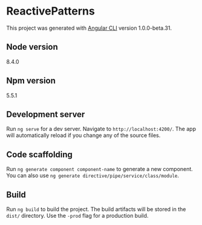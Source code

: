 # ReactivePatterns

This project was generated with [Angular CLI](https://github.com/angular/angular-cli) version 1.0.0-beta.31.

## Node version
8.4.0

## Npm version
5.5.1

## Development server
Run `ng serve` for a dev server. Navigate to `http://localhost:4200/`. The app will automatically reload if you change any of the source files.

## Code scaffolding

Run `ng generate component component-name` to generate a new component. You can also use `ng generate directive/pipe/service/class/module`.

## Build

Run `ng build` to build the project. The build artifacts will be stored in the `dist/` directory. Use the `-prod` flag for a production build.
